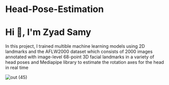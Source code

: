 # Head-Pose-Estimation
#                                                           Hi 👋, I'm Zyad Samy
In this project, I trained multible machine learning models using 2D landmarks and the AFLW2000 dataset which consists of 2000 images annotated with image-level 68-point 3D facial landmarks in a variety of head poses and Mediapipe library to estimate the rotation axes for the head in real time

![out (45)](https://user-images.githubusercontent.com/94635686/221700347-5efe4c54-d0a2-49d6-aba4-a614a16f03e4.gif)
